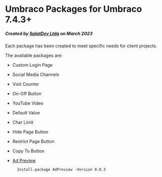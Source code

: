 # Umbraco Packages for Umbraco 7.4.3+

##### Created by [SplatDev Ltda](https://splatdev.com) on March 2023

Each package has been created to meet specific needs for client projects.

The available packages are:

- Custom Login Page
- Social Media Channels
- Visit Counter
- On-Off Button
- YouTube Video
- Default Value
- Char Limit
- Hide Page Button
- Restrict Page Button
- Copy To Button
- [Ad Preview](https://our.umbraco.com/projects)
	
		Install-package AdPreview -Version 0.0.3